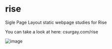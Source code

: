 # rise
Sigle Page Layout static webpage studies for Rise

You can take a look at here: csurgay.com/rise

![image](https://github.com/user-attachments/assets/4bf1c80b-029d-46ce-bda4-43f4c633ca78)
